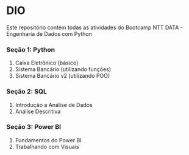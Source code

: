 # DIO

Este repositório contém todas as atividades do Bootcamp NTT DATA - Engenharia de Dados com Python


### Seção 1: Python
1. Caixa Eletrônico (básico)
2. Sistema Bancário (utilizando funções)
3. Sistema Bancário v2 (utilizando POO)

### Seção 2: SQL
1. Introdução a Análise de Dados
2. Análise Descritiva

### Seção 3: Power BI
1. Fundamentos do Power BI
2. Trabalhando com Visuais